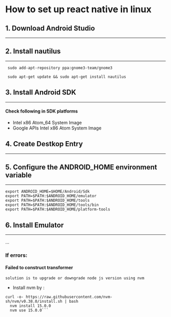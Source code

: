 # How to set up react native in linux

## 1. Download Android Studio
-------------------------------------------------

## 2. Install nautilus
-------------------------------

` sudo add-apt-repository ppa:gnome3-team/gnome3`

` sudo apt-get update && sudo apt-get install nautilus`


## 3. Install Android SDK
-----------------------------------------

#### Check following in SDK platforms

-  Intel x86 Atom_64 System Image
- Google APIs Intel x86 Atom System Image


## 4. Create Destkop Entry
--------------------------------------------


## 5. Configure the ANDROID_HOME environment variable
--------------------------------------------------------------------------------------------
```
export ANDROID_HOME=$HOME/Android/Sdk
export PATH=$PATH:$ANDROID_HOME/emulator
export PATH=$PATH:$ANDROID_HOME/tools
export PATH=$PATH:$ANDROID_HOME/tools/bin
export PATH=$PATH:$ANDROID_HOME/platform-tools
```
## 6. Install Emulator
----------------------------------
...
### If errors:

#### Failed to construct transformer
 ```solution is to upgrade or downgrade node js version using nvm  ```

- Install nvm by :
``` 
curl -o- https://raw.githubusercontent.com/nvm-sh/nvm/v0.38.0/install.sh | bash 
  nvm install 15.0.0
  nvm use 15.0.0```
